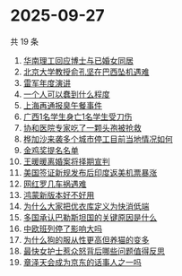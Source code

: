 # 2025-09-27

共 19 条

<!-- BEGIN ZHIHUSEARCH -->
<!-- 最后更新时间 Sat Sep 27 2025 05:14:24 GMT+0800 (China Standard Time) -->

1. [华南理工回应博士与已婚女同居](https://www.zhihu.com/search?q=%E5%8D%8E%E5%8D%97%E7%90%86%E5%B7%A5%E5%9B%9E%E5%BA%94%E5%8D%9A%E5%A3%AB%E4%B8%8E%E5%B7%B2%E5%A9%9A%E5%A5%B3%E5%90%8C%E5%B1%85)
1. [北京大学教授俞孔坚在巴西坠机遇难](https://www.zhihu.com/search?q=%E5%8C%97%E4%BA%AC%E5%A4%A7%E5%AD%A6%E6%95%99%E6%8E%88%E4%BF%9E%E5%AD%94%E5%9D%9A%E5%9C%A8%E5%B7%B4%E8%A5%BF%E5%9D%A0%E6%9C%BA%E9%81%87%E9%9A%BE)
1. [雷军年度演讲](https://www.zhihu.com/search?q=%E9%9B%B7%E5%86%9B%E5%B9%B4%E5%BA%A6%E6%BC%94%E8%AE%B2)
1. [一个人可以蠢到什么程度](https://www.zhihu.com/search?q=%E4%B8%80%E4%B8%AA%E4%BA%BA%E5%8F%AF%E4%BB%A5%E8%A0%A2%E5%88%B0%E4%BB%80%E4%B9%88%E7%A8%8B%E5%BA%A6)
1. [上海再通报臭午餐事件](https://www.zhihu.com/search?q=%E4%B8%8A%E6%B5%B7%E5%86%8D%E9%80%9A%E6%8A%A5%E8%87%AD%E5%8D%88%E9%A4%90%E4%BA%8B%E4%BB%B6)
1. [广西1名学生身亡1名学生受刀伤](https://www.zhihu.com/search?q=%E5%B9%BF%E8%A5%BF1%E5%90%8D%E5%AD%A6%E7%94%9F%E8%BA%AB%E4%BA%A11%E5%90%8D%E5%AD%A6%E7%94%9F%E5%8F%97%E5%88%80%E4%BC%A4)
1. [协和医院专家吃了一颗头孢被抢救](https://www.zhihu.com/search?q=%E5%8D%8F%E5%92%8C%E5%8C%BB%E9%99%A2%E4%B8%93%E5%AE%B6%E5%90%83%E4%BA%86%E4%B8%80%E9%A2%97%E5%A4%B4%E5%AD%A2%E8%A2%AB%E6%8A%A2%E6%95%91)
1. [桦加沙来袭多个城市停工目前当地情况如何](https://www.zhihu.com/search?q=%E6%A1%A6%E5%8A%A0%E6%B2%99%E6%9D%A5%E8%A2%AD%E5%A4%9A%E4%B8%AA%E5%9F%8E%E5%B8%82%E5%81%9C%E5%B7%A5%E7%9B%AE%E5%89%8D%E5%BD%93%E5%9C%B0%E6%83%85%E5%86%B5%E5%A6%82%E4%BD%95)
1. [金鸡奖提名名单](https://www.zhihu.com/search?q=%E9%87%91%E9%B8%A1%E5%A5%96%E6%8F%90%E5%90%8D%E5%90%8D%E5%8D%95)
1. [王暖暖离婚案将择期宣判](https://www.zhihu.com/search?q=%E7%8E%8B%E6%9A%96%E6%9A%96%E7%A6%BB%E5%A9%9A%E6%A1%88%E5%B0%86%E6%8B%A9%E6%9C%9F%E5%AE%A3%E5%88%A4)
1. [美国签证新规发布后印度返美机票暴涨](https://www.zhihu.com/search?q=%E7%BE%8E%E5%9B%BD%E7%AD%BE%E8%AF%81%E6%96%B0%E8%A7%84%E5%8F%91%E5%B8%83%E5%90%8E%E5%8D%B0%E5%BA%A6%E8%BF%94%E7%BE%8E%E6%9C%BA%E7%A5%A8%E6%9A%B4%E6%B6%A8)
1. [网红罗几车祸遇难](https://www.zhihu.com/search?q=%E7%BD%91%E7%BA%A2%E7%BD%97%E5%87%A0%E8%BD%A6%E7%A5%B8%E9%81%87%E9%9A%BE)
1. [鸿蒙新版本好不好用](https://www.zhihu.com/search?q=%E9%B8%BF%E8%92%99%E6%96%B0%E7%89%88%E6%9C%AC%E5%A5%BD%E4%B8%8D%E5%A5%BD%E7%94%A8)
1. [为什么大家把优衣库定义为快消低端](https://www.zhihu.com/search?q=%E4%B8%BA%E4%BB%80%E4%B9%88%E5%A4%A7%E5%AE%B6%E6%8A%8A%E4%BC%98%E8%A1%A3%E5%BA%93%E5%AE%9A%E4%B9%89%E4%B8%BA%E5%BF%AB%E6%B6%88%E4%BD%8E%E7%AB%AF)
1. [多国承认巴勒斯坦国的关键原因是什么](https://www.zhihu.com/search?q=%E5%A4%9A%E5%9B%BD%E6%89%BF%E8%AE%A4%E5%B7%B4%E5%8B%92%E6%96%AF%E5%9D%A6%E5%9B%BD%E7%9A%84%E5%85%B3%E9%94%AE%E5%8E%9F%E5%9B%A0%E6%98%AF%E4%BB%80%E4%B9%88)
1. [中欧班列停了影响大吗](https://www.zhihu.com/search?q=%E4%B8%AD%E6%AC%A7%E7%8F%AD%E5%88%97%E5%81%9C%E4%BA%86%E5%BD%B1%E5%93%8D%E5%A4%A7%E5%90%97)
1. [为什么狗的服从性更高但养猫的变多](https://www.zhihu.com/search?q=%E4%B8%BA%E4%BB%80%E4%B9%88%E7%8B%97%E7%9A%84%E6%9C%8D%E4%BB%8E%E6%80%A7%E6%9B%B4%E9%AB%98%E4%BD%86%E5%85%BB%E7%8C%AB%E7%9A%84%E5%8F%98%E5%A4%9A)
1. [最快女护士惹众怒背后哪些问题值得反思](https://www.zhihu.com/search?q=%E6%9C%80%E5%BF%AB%E5%A5%B3%E6%8A%A4%E5%A3%AB%E6%83%B9%E4%BC%97%E6%80%92%E8%83%8C%E5%90%8E%E5%93%AA%E4%BA%9B%E9%97%AE%E9%A2%98%E5%80%BC%E5%BE%97%E5%8F%8D%E6%80%9D)
1. [章泽天会成为京东的话事人之一吗](https://www.zhihu.com/search?q=%E7%AB%A0%E6%B3%BD%E5%A4%A9%E4%BC%9A%E6%88%90%E4%B8%BA%E4%BA%AC%E4%B8%9C%E7%9A%84%E8%AF%9D%E4%BA%8B%E4%BA%BA%E4%B9%8B%E4%B8%80%E5%90%97)

<!-- END ZHIHUSEARCH -->
